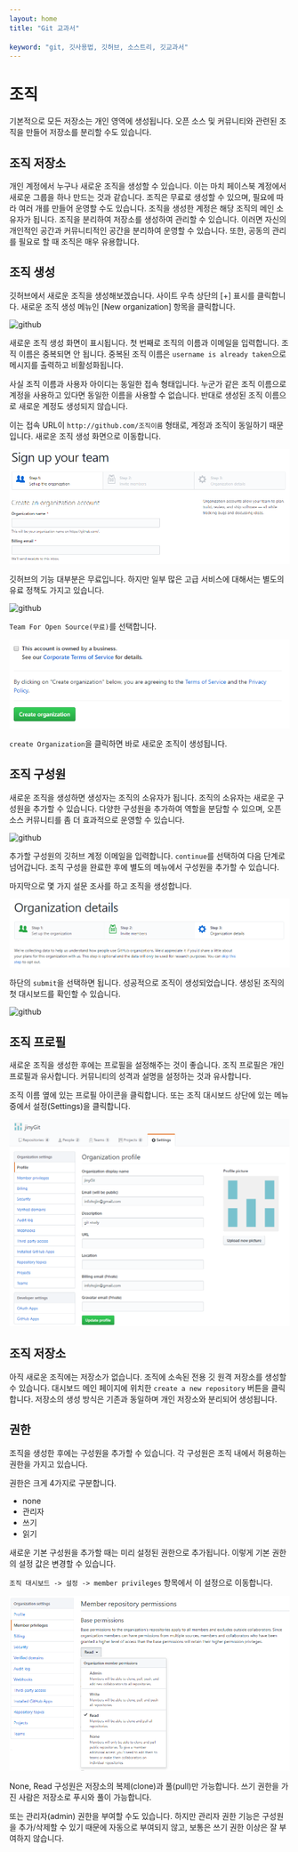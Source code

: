 ```yaml
---
layout: home
title: "Git 교과서"

keyword: "git, 깃사용법, 깃허브, 소스트리, 깃교과서"
---
```

# 조직
기본적으로 모든 저장소는 개인 영역에 생성됩니다. 
오픈 소스 및 커뮤니티와 관련된 조직을 만들어 저장소를 분리할 수도 있습니다.

## 조직 저장소
개인 계정에서 누구나 새로운 조직을 생성할 수 있습니다. 이는 마치 페이스북 계정에서 새로운 그룹을 하나 만드는 것과 같습니다. 
조직은 무료로 생성할 수 있으며, 필요에 따라 여러 개를 만들어 운영할 수도 있습니다. 조직을 생성한 계정은 해당 조직의 메인 소유자가 됩니다. 
조직을 분리하여 저장소를 생성하여 관리할 수 있습니다. 이러면 자신의 개인적인 공간과 커뮤니티적인 공간을 분리하여 운영할 수 있습니다. 
또한, 공동의 관리를 필요로 할 때 조직은 매우 유용합니다. 

## 조직 생성
깃허브에서 새로운 조직을 생성해보겠습니다. 사이트 우측 상단의 [+] 표시를 클릭합니다. 
새로운 조직 생성 메뉴인 [New organization] 항목을 클릭합니다.

![github](./img/organization_01.jpg)

새로운 조직 생성 화면이 표시됩니다. 첫 번째로 조직의 이름과 이메일을 입력합니다. 
조직 이름은 중복되면 안 됩니다. 중복된 조직 이름은 `username is already taken`으로 메시지를 출력하고 비활성화됩니다.

사실 조직 이름과 사용자 아이디는 동일한 접속 형태입니다. 누군가 같은 조직 이름으로 계정을 사용하고 있다면 동일한 이름을 사용할 수 없습니다. 
반대로 생성된 조직 이름으로 새로운 계정도 생성되지 않습니다.

이는 접속 URL이 `http://github.com/조직이름` 형태로, 계정과 조직이 동일하기 때문입니다. 새로운 조직 생성 화면으로 이동합니다.

![github](./img/organization_02.png) 

깃허브의 기능 대부분은 무료입니다. 하지만 일부 많은 고급 서비스에 대해서는 별도의 유료 정책도 가지고 있습니다.

![github](./img/organization_03.jpg) 

`Team For Open Source(무료)`를 선택합니다.

![github](./img/organization_04.png)

`create Organization`을 클릭하면 바로 새로운 조직이 생성됩니다. 

## 조직 구성원
새로운 조직을 생성하면 생성자는 조직의 소유자가 됩니다. 조직의 소유자는 새로운 구성원을 추가할 수 있습니다. 
다양한 구성원을 추가하여 역할을 분담할 수 있으며, 오픈 소스 커뮤니티를 좀 더 효과적으로 운영할 수 있습니다.

![github](./img/organization_05.jpg) 

추가할 구성원의 깃허브 계정 이메일을 입력합니다. `continue`를 선택하여 다음 단계로 넘어갑니다. 
조직 구성을 완료한 후에 별도의 메뉴에서 구성원을 추가할 수 있습니다. 

마지막으로 몇 가지 설문 조사를 하고 조직을 생성합니다.

![github](./img/organization_06.png)

하단의 `submit`을 선택하면 됩니다. 성공적으로 조직이 생성되었습니다. 
생성된 조직의 첫 대시보드를 확인할 수 있습니다.

![github](./img/organization_07.jpg)


## 조직 프로필
새로운 조직을 생성한 후에는 프로필을 설정해주는 것이 좋습니다. 조직 프로필은 개인 프로필과 유사합니다. 
커뮤니티의 성격과 설명을 설정하는 것과 유사합니다.

조직 이름 옆에 있는 프로필 아이콘을 클릭합니다. 
또는 조직 대시보드 상단에 있는 메뉴 중에서 설정(Settings)을 클릭합니다.

![github](./img/organization_08.png)


## 조직 저장소
아직 새로운 조직에는 저장소가 없습니다. 조직에 소속된 전용 깃 원격 저장소를 생성할 수 있습니다.
대시보드 메인 페이지에 위치한 `create a new repository` 버튼을 클릭합니다. 
저장소의 생성 방식은 기존과 동일하며 개인 저장소와 분리되어 생성됩니다.

## 권한
조직을 생성한 후에는 구성원을 추가할 수 있습니다. 각 구성원은 조직 내에서 허용하는 권한을 가지고 있습니다. 

권한은 크게 4가지로 구분합니다.
* none
* 관리자
* 쓰기
* 읽기

새로운 기본 구성원을 추가할 때는 미리 설정된 권한으로 추가됩니다. 
이렇게 기본 권한의 설정 값은 변경할 수 있습니다.

`조직 대시보드 -> 설정 -> member privileges` 항목에서 이 설정으로 이동합니다.

![github](./img/organization_09.png)

None, Read 구성원은 저장소의 복제(clone)과 풀(pull)만 가능합니다. 
쓰기 권한을 가진 사람은 저장소로 푸시와 풀이 가능합니다.

또는 관리자(admin) 권한을 부여할 수도 있습니다. 
하지만 관리자 권한 기능은 구성원을 추가/삭제할 수 있기 때문에 자동으로 부여되지 않고, 보통은 쓰기 권한 이상은 잘 부여하지 않습니다.